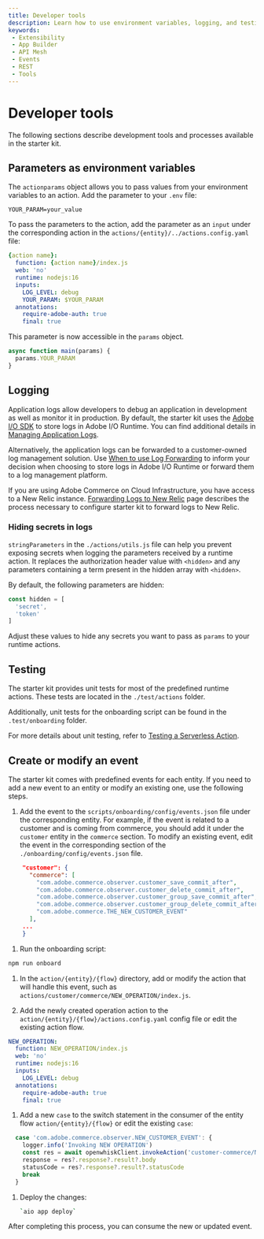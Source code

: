 ```yaml
---
title: Developer tools
description: Learn how to use environment variables, logging, and testing with the starter kit.
keywords:
 - Extensibility
 - App Builder
 - API Mesh
 - Events
 - REST
 - Tools
---
```


# Developer tools

The following sections describe development tools and processes available in the starter kit.

## Parameters as environment variables

The `actionparams` object allows you to pass values from your environment variables to an action. Add the parameter to your `.env` file:

`YOUR_PARAM=your_value`

To pass the parameters to the action, add the parameter as an `input` under the corresponding action in the `actions/{entity}/../actions.config.yaml` file:

```yaml
{action name}:
  function: {action name}/index.js
  web: 'no'
  runtime: nodejs:16
  inputs:
    LOG_LEVEL: debug
    YOUR_PARAM: $YOUR_PARAM
  annotations:
    require-adobe-auth: true
    final: true
```

This parameter is now accessible in the `params` object.

```js
async function main(params) {
  params.YOUR_PARAM
}
```

## Logging

Application logs allow developers to debug an application in development as well as monitor it in production. By default, the starter kit uses the [Adobe I/O SDK](https://github.com/adobe/aio-sdk) to store logs in Adobe I/O Runtime. You can find additional details in [Managing Application Logs](https://developer.adobe.com/app-builder/docs/guides/application_logging/).

Alternatively, the application logs can be forwarded to a customer-owned log management solution. Use [When to use Log Forwarding](https://developer.adobe.com/app-builder/docs/guides/application_logging/#when-to-use-log-forwarding) to inform your decision when choosing to store logs in Adobe I/O Runtime or forward them to a log management platform.

If you are using Adobe Commerce on Cloud Infrastructure, you have access to a New Relic instance. [Forwarding Logs to New Relic](https://developer.adobe.com/app-builder/docs/guides/application_logging/new_relic/) page describes the process necessary to configure starter kit to forward logs to New Relic.

### Hiding secrets in logs

`stringParameters` in the `./actions/utils.js` file can help you prevent exposing secrets when logging the parameters received by a runtime action. It replaces the authorization header value with `<hidden>` and any parameters containing a term present in the hidden array with `<hidden>`.

By default, the following parameters are hidden:

```js
const hidden = [
  'secret',
  'token'
]
```

Adjust these values to hide any secrets you want to pass as `params` to your runtime actions.

## Testing

The starter kit provides unit tests for most of the predefined runtime actions. These tests are located in the `./test/actions` folder.

Additionally, unit tests for the onboarding script can be found in the `.test/onboarding` folder.

For more details about unit testing, refer to [Testing a Serverless Action](https://developer.adobe.com/app-builder/docs/resources/barcode-reader/test/).

## Create or modify an event

The starter kit comes with predefined events for each entity. If you need to add a new event to an entity or modify an existing one, use the following steps.

1. Add the event to the `scripts/onboarding/config/events.json` file under the corresponding entity. For example, if the event is related to a customer and is coming from commerce, you should add it under the `customer` entity in the `commerce` section. To modify an existing event, edit the event in the corresponding section of the `./onboarding/config/events.json` file.
  
  ```json
      "customer": {
        "commerce": [
          "com.adobe.commerce.observer.customer_save_commit_after",
          "com.adobe.commerce.observer.customer_delete_commit_after",
          "com.adobe.commerce.observer.customer_group_save_commit_after",
          "com.adobe.commerce.observer.customer_group_delete_commit_after",
          "com.adobe.commerce.THE_NEW_CUSTOMER_EVENT"
        ],
      ...
      }
  ```

1. Run the onboarding script:

  ```bash
  npm run onboard
  ```

1. In the `action/{entity}/{flow}` directory, add or modify the action that will handle this event, such as `actions/customer/commerce/NEW_OPERATION/index.js`.

1. Add the newly created operation action to the `action/{entity}/{flow}/actions.config.yaml` config file or edit the existing action flow.

  ```yaml
  NEW_OPERATION:
    function: NEW_OPERATION/index.js
    web: 'no'
    runtime: nodejs:16
    inputs:
      LOG_LEVEL: debug
    annotations:
      require-adobe-auth: true
      final: true
  ```

1. Add a new `case` to the switch statement in the consumer of the entity flow `action/{entity}/{flow}` or edit the existing `case`:

  ```javascript
    case 'com.adobe.commerce.observer.NEW_CUSTOMER_EVENT': {
      logger.info('Invoking NEW OPERATION')
      const res = await openwhiskClient.invokeAction('customer-commerce/NEW_OPERATION', params.data.value)
      response = res?.response?.result?.body
      statusCode = res?.response?.result?.statusCode
      break
    }
  ```

1. Deploy the changes:

    ```bash
    `aio app deploy`
    ```

After completing this process, you can consume the new or updated event.
